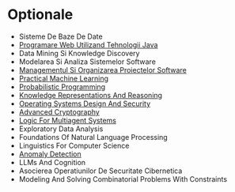 # Optionale

- Sisteme De Baze De Date
- [Programare Web Utilizand Tehnologii Java](https://github.com/FMI-Materials/FMI-Master-BDTS-Materials/tree/main/Year%20I/Semester%20I/Programare%20Web%20Utilizand%20Tehnologii%20Java)
- Data Mining Si Knowledge Discovery
- Modelarea Si Analiza Sistemelor Software
- [Managementul Si Organizarea Proiectelor Software](https://github.com/FMI-Materials/FMI-Master-IS-Materials/tree/main/Year%20I/Semester%20I/Managementul%20Si%20Organizarea%20Proiectelor%20Software)
- [Practical Machine Learning](https://github.com/FMI-Materials/FMI-Master-AI-Materials/tree/main/Year%20I/Semester%20I/Practical%20Machine%20Learning)
- [Probabilistic Programming](https://github.com/FMI-Materials/FMI-Master-AI-Materials/tree/main/Year%20I/Semester%20I/Probabilistic%20Programming)
- [Knowledge Representations And Reasoning](https://github.com/FMI-Materials/FMI-Master-AI-Materials/tree/main/Year%20I/Semester%20I/Probabilistic%20Programming)
- [Operating Systems Design And Security](https://github.com/FMI-Materials/FMI-Master-SAL-Materials/tree/main/Year%20I/Semester%20I/Operating%20Systems%20Design%20And%20Security)
- [Advanced Cryptography](https://github.com/FMI-Materials/FMI-Master-SAL-Materials/tree/main/Year%20I/Semester%20I/Advanced%20Cryptography)
- [Logic For Multiagent Systems](https://github.com/FMI-Materials/FMI-Master-SAL-Materials/tree/main/Year%20I/Semester%20I/Logic%20For%20Multiagent%20Systems)
- Exploratory Data Analysis
- Foundations Of Natural Language Processing
- Linguistics For Computer Science
- [Anomaly Detection](https://numeric.cs.unibuc.ro/ad.html)
- LLMs And Cognition
- Asocierea Operatiunilor De Securitate Cibernetica
- Modeling And Solving Combinatorial Problems With Constraints
